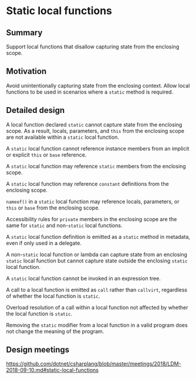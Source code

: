 # Static local functions

## Summary

Support local functions that disallow capturing state from the enclosing scope.

## Motivation

Avoid unintentionally capturing state from the enclosing context.
Allow local functions to be used in scenarios where a `static` method is required.

## Detailed design

A local function declared `static` cannot capture state from the enclosing scope.
As a result, locals, parameters, and `this` from the enclosing scope are not available within a `static` local function.

A `static` local function cannot reference instance members from an implicit or explicit `this` or `base` reference.

A `static` local function may reference `static` members from the enclosing scope.

A `static` local function may reference `constant` definitions from the enclosing scope.

`nameof()` in a `static` local function may reference locals, parameters, or `this` or `base` from the enclosing scope.

Accessibility rules for `private` members in the enclosing scope are the same for `static` and non-`static` local functions.

A `static` local function definition is emitted as a `static` method in metadata, even if only used in a delegate.

A non-`static` local function or lambda can capture state from an enclosing `static` local function but cannot capture state outside the enclosing `static` local function.

A `static` local function cannot be invoked in an expression tree.

A call to a local function is emitted as `call` rather than `callvirt`, regardless of whether the local function is `static`.

Overload resolution of a call within a local function not affected by whether the local function is `static`.

Removing the `static` modifier from a local function in a valid program does not change the meaning of the program.

## Design meetings

https://github.com/dotnet/csharplang/blob/master/meetings/2018/LDM-2018-09-10.md#static-local-functions
